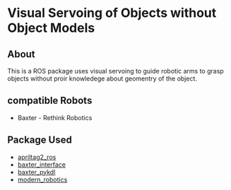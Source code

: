 # Visual Servoing of Objects without Object Models

## About

This is a ROS package uses visual servoing to guide robotic arms to grasp objects without proir knowledege about geomentry of the object.

## compatible Robots

- Baxter - Rethink Robotics

## Package Used

- [apriltag2_ros](https://github.com/dmalyuta/apriltags2_ros)
- [baxter_interface](https://github.com/RethinkRobotics/baxter_interface)
- [baxter_pykdl](http://sdk.rethinkrobotics.com/wiki/Baxter_PyKDL)
- [modern_robotics](https://github.com/NxRLab/ModernRobotics)
